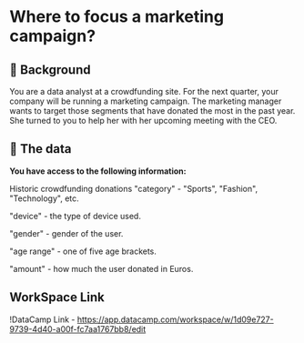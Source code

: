 # Where to focus a marketing campaign?

## 📖 Background
You are a data analyst at a crowdfunding site. For the next quarter, your company will be running a marketing campaign. The marketing manager wants to target those segments that have donated the most in the past year. She turned to you to help her with her upcoming meeting with the CEO.

## 💾 The data
**You have access to the following information:**

Historic crowdfunding donations
"category" - "Sports", "Fashion", "Technology", etc.

"device" - the type of device used.

"gender" - gender of the user.

"age range" - one of five age brackets.

"amount" - how much the user donated in Euros.

## WorkSpace Link 

!DataCamp Link - https://app.datacamp.com/workspace/w/1d09e727-9739-4d40-a00f-fc7aa1767bb8/edit
